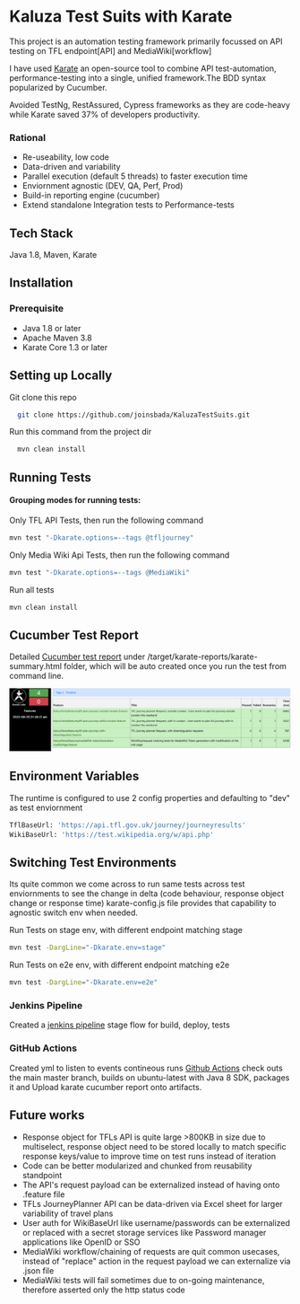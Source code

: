 # Kaluza Test Suits with Karate
This project is an automation testing framework primarily focussed on API testing on TFL endpoint[API] and MediaWiki[workflow]

I have used [Karate](https://www.karatelabs.io/) an open-source tool to combine API test-automation, performance-testing into a single, unified framework.The BDD syntax popularized by Cucumber.

Avoided TestNg, RestAssured, Cypress frameworks as they are code-heavy while Karate saved 37% of developers productivity.

### Rational
* Re-useability, low code
* Data-driven and variability
* Parallel execution (default 5 threads) to faster execution time
* Enviornment agnostic (DEV, QA, Perf, Prod)
* Build-in reporting engine (cucumber)
* Extend standalone Integration tests to Performance-tests

## Tech Stack
Java 1.8, Maven, Karate

## Installation
### Prerequisite
* Java 1.8 or later
* Apache Maven 3.8
* Karate Core 1.3 or later

## Setting up Locally
Git clone this repo
```bash
  git clone https://github.com/joinsbada/KaluzaTestSuits.git
```

Run this command from the project dir
```bash
  mvn clean install
```


## Running Tests
#### Grouping modes for running tests:
Only TFL API Tests, then run the following  command
```bash
mvn test "-Dkarate.options=--tags @tfljourney"
```
Only Media Wiki Api Tests, then run the following command
```bash
mvn test "-Dkarate.options=--tags @MediaWiki"
```
Run all tests
```bash
mvn clean install
```

## Cucumber Test Report
Detailed [Cucumber test report](https://github.com/joinsbada/KaluzaTestSuits/blob/main/target/karate-reports.zip) under /target/karate-reports/karate-summary.html folder, which will be auto created once you run the test from command line.

![Report sample](https://github.com/joinsbada/KaluzaTestSuits/blob/main/target/Screenshot%202022-09-25%20at%202.02.33%20AM.png)


## Environment Variables
The runtime is configured to use 2 config properties and defaulting to "dev" as test enviornment
```bash
TflBaseUrl: 'https://api.tfl.gov.uk/journey/journeyresults' 
WikiBaseUrl: 'https://test.wikipedia.org/w/api.php'
```

## Switching Test Environments
Its quite common we come across to run same tests across test enviornments to see the change in delta (code behaviour, response object change or response time) karate-config.js file provides that capability to agnostic switch env when needed.

Run Tests on stage env, with different endpoint matching stage
```bash
mvn test -DargLine="-Dkarate.env=stage"
```
Run Tests on e2e env, with different endpoint matching e2e
```bash
mvn test -DargLine="-Dkarate.env=e2e"
```

### Jenkins Pipeline
Created a [jenkins pipeline](https://github.com/joinsbada/KaluzaTestSuits/blob/main/Jenkinsfile) stage flow for build, deploy, tests

### GitHub Actions
Created yml to listen to events  contineous runs [Github Actions](https://github.com/joinsbada/KaluzaTestSuits/actions/runs/3123619449/jobs/5066407599) check outs the main master branch, builds on ubuntu-latest with Java 8 SDK, packages it and Upload karate cucumber report onto artifacts. 


## Future works
* Response object for TFLs API is quite large >800KB in size due to multiselect, response object need to be stored locally to match specific response keys/value to improve time on test runs instead of iteration
* Code can be better modularized and chunked from reusability standpoint
* The API's request payload can be externalized instead of having onto .feature file
* TFLs JourneyPlanner API can be data-driven via Excel sheet for larger variability of travel plans
* User auth for WikiBaseUrl like username/passwords can be externalized or replaced with a secret storage services like Password manager applications like OpenID or SSO
* MediaWiki workflow/chaining of requests are quit common usecases, instead of "replace" action in the request payload we can externalize via .json file
* MediaWiki tests will fail sometimes due to on-going maintenance, therefore asserted only the http status code




